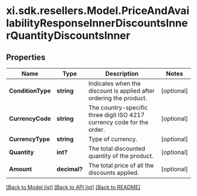 # xi.sdk.resellers.Model.PriceAndAvailabilityResponseInnerDiscountsInnerQuantityDiscountsInner

## Properties

Name | Type | Description | Notes
------------ | ------------- | ------------- | -------------
**ConditionType** | **string** | Indicates when the discount is applied after ordering the product. | [optional] 
**CurrencyCode** | **string** | The country-specific three digit ISO 4217 currency code for the order. | [optional] 
**CurrencyType** | **string** | Type of currency. | [optional] 
**Quantity** | **int?** | The total discounted quantity of the product. | [optional] 
**Amount** | **decimal?** | The total price of all the discounts applied. | [optional] 

[[Back to Model list]](../README.md#documentation-for-models) [[Back to API list]](../README.md#documentation-for-api-endpoints) [[Back to README]](../README.md)


